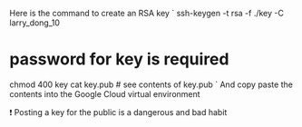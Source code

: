 Here is the command to create an RSA key
`
ssh-keygen -t rsa -f ./key -C larry_dong_10
# password for key is required
chmod 400 key
cat key.pub # see contents of key.pub
`
And copy paste the contents into the Google Cloud virtual environment

:exclamation: Posting a key for the public is a dangerous and bad habit
